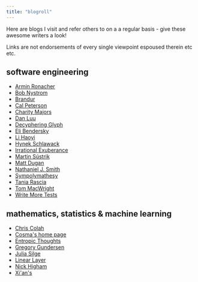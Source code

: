 ```yaml
---
title: "blogroll"
---
```


Here are blogs I visit and refer others to on a a regular basis - give these awesome
writers a look!

Links are not endorsements of every single viewpoint espoused therein etc etc.

## software engineering

- [Armin Ronacher](https://lucumr.pocoo.org/)
- [Bob Nystrom](https://journal.stuffwithstuff.com)
- [Brandur](https://brandur.org/)
- [Cal Peterson](https://calpaterson.com/)
- [Charity Majors](https://charity.wtf/)
- [Dan Luu](https://danluu.com/)
- [Decyphering Glyph](https://blog.glyph.im/)
- [Eli Bendersky](https://eli.thegreenplace.net/archives/all)
- [Li Haoyi](https://www.lihaoyi.com/)
- [Hynek Schlawack](https://hynek.me/)
- [Irrational Exuberance](https://lethain.com/)
- [Martin Sústrik](https://250bpm.com/index.html)
- [Matt Dugan](https://matduggan.com/)
- [Nathaniel J. Smith](https://vorpus.org/blog/)
- [Sympolymathesy](https://v5.chriskrycho.com/)
- [Tania Rascia](https://www.taniarascia.com/)
- [Tom MacWright](https://macwright.com/)
- [Write More Tests](https://writemoretests.com/)

## mathematics, statistics & machine learning

- [Chris Colah](https://colah.github.io/)
- [Cosma's home page](http://bactra.org/)
- [Entropic Thoughts](https://entropicthoughts.com/index)
- [Gregory Gundersen](https://gregorygundersen.com/blog/)
- [Julia Silge](https://juliasilge.com/)
- [Linear Layer](https://linearlayer.substack.com/s)
- [Nick Higham](https://nhigham.com/blog/)
- [Xi'an's](https://xianblog.wordpress.com/page/2/)

